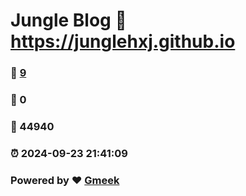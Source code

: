 # Jungle Blog :link: https://junglehxj.github.io 
### :page_facing_up: [9](https://junglehxj.github.io/tag.html) 
### :speech_balloon: 0 
### :hibiscus: 44940 
### :alarm_clock: 2024-09-23 21:41:09 
### Powered by :heart: [Gmeek](https://github.com/Meekdai/Gmeek)
